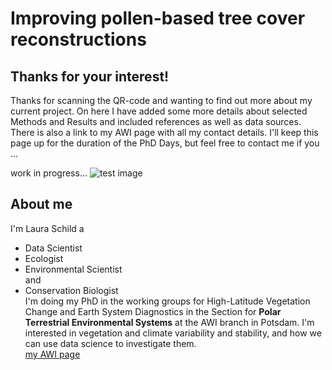 # Improving pollen-based tree cover reconstructions


## Thanks for your interest!

Thanks for scanning the QR-code and wanting to find out more about my current project. On here I have added some more details about selected Methods and Results and included references as well as data sources. There is also a link to my AWI page with all my contact details.
I'll keep this page up for the duration of the PhD Days, but feel free to contact me if you ...

work in progress...
![test image](/DaSciRecon/images/test.png)

## About me
I'm Laura Schild a
- Data Scientist
- Ecologist
- Environmental Scientist  
and
- Conservation Biologist  
I'm doing my PhD in the working groups for High-Latitude Vegetation Change and Earth System Diagnostics in the Section for **Polar Terrestrial Environmental Systems** at the AWI branch in Potsdam. I'm interested in vegetation and climate variability and stability, and how we can use data science to investigate them.  
[my AWI page](https://www.awi.de/ueber-uns/organisation/mitarbeiter/detailseite/laura-schild.html)




